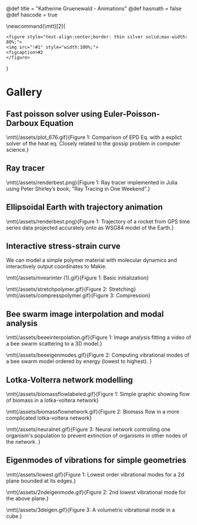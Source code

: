 @def title = "Katherine Gruenewald - Animations"
@def hasmath = false
@def hascode = true


\newcommand{\mtt}[2]{
  ~~~
<figure style="text-align:center;border: thin silver solid;max-width: 80%;">
<img src="!#1" style="width:100%;">
<figcaption>#2
</figure>
~~~
}

# Gallery

## Fast poisson solver using Euler-Poisson-Darboux Equation

\mtt{/assets/plot_676.gif}{Figure 1: Comparison of EPD Eq. with a explict solver of the heat eq. Closely related to the gossip problem in computer science.}

## Ray tracer

\mtt{/assets/renderbest.png}{Figure 1: Ray tracer implemented in Julia using Peter Shirley’s book, "Ray Tracing in One Weekend".}

## Ellipsoidal Earth with trajectory animation

\mtt{/assets/renderbest.png}{Figure 1: Trajectory of a rocket from GPS time series data projected accurately onto as WSG84 model of the Earth.}

## Interactive stress-strain curve

We can model a simple polymer material with molecular dynamics and interactively output coordinates to Makie. 


\mtt{/assets/nvearinter (1).gif}{Figure 1: Basic initialization}

 
\mtt{/assets/stretchpolymer.gif}{Figure 2: Stretching}
\mtt{/assets/compresspolymer.gif}{Figure 3: Compression}

## Bee swarm image interpolation and modal analysis

\mtt{/assets/beeeinterpolation.gif}{Figure 1: Image analysis fitting a video of a bee swarm scattering to a 3D model.}

\mtt{/assets/beeeigenmodes.gif}{Figure 2: Computing vibrational modes of a bee swarm model ordered by energy (lowest to highest). }


## Lotka-Volterra network modelling

\mtt{/assets/biomassflowlabeled.gif}{Figure 1: Simple graphic showing flow of biomass in a lotka-voltera network}

\mtt{/assets/biomassflownetwork.gif}{Figure 2: Biomass flow in a more complicated lotka-voltera network}

\mtt{/assets/neuralnet.gif}{Figure 3: Neural network controlling one organism's population to prevent extinction of organisms in other nodes of the network. }

## Eigenmodes of vibrations for simple geometries

\mtt{/assets/lowest.gif}{Figure 1: Lowest order vibrational modes for a 2d plane bounded at its edges.}

\mtt{/assets/2ndeigenmode.gif}{Figure 2: 2nd lowest vibrational mode for the above plane.}

\mtt{/assets/3deigen.gif}{Figure 3: A volumetric vibrational mode in a cube.}


<!--
# Code generation

**Note: this feature is experimental and the API might change frequently**

`toexpr(ex)` turns any expression (`ex`) into the equivalent `Expr` which is suitable for `eval`. The `SymbolicUtils.Code` module provides some combinators which provides the ability to construct more complex expressions than just function calls. These include:



- Let blocks
- Functions with arguments and keyword arguments
  - Functions with arguments which are to be de-structured
- Expressions that set array elements in-place
- Expressions that create an array similar in type to a reference array (currently supports `Array`, `StaticArrays.SArray`, and `LabelledArrays.SLArray`)
- Expressions that create sparse arrays

**Do `using SymbolicUtils.Code` to get the following bindings**

## `toexpr`

{{doc toexpr toexpr fn Code}}

## Code Combinators

These are all exported when you do `using SymbolicUtils.Code`

{{doc Assignment Assignment type Code}}

{{doc Let Let type Code}}

{{doc Func Func type Code}}

{{doc SpawnFetch SpawnFetch type Code}}

{{doc SetArray SetArray type Code}}

{{doc MakeArray MakeArray type Code}}

{{doc MakeSparseArray MakeSparseArray type Code}}

{{doc MakeTuple MakeTuple type Code}}

{{doc LiteralExpr LiteralExpr type Code}}
-->